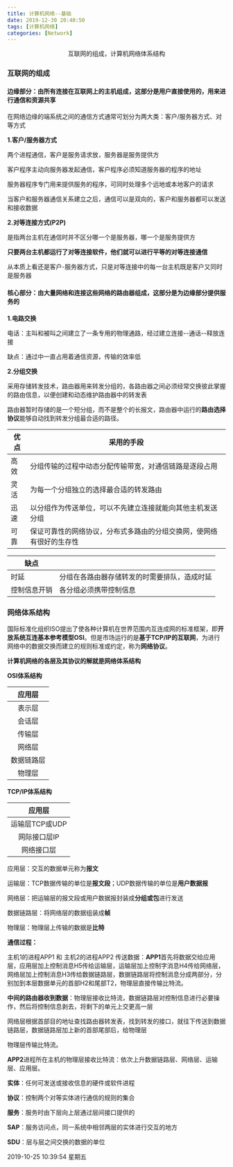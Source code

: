 ```yaml
---
title: 计算机网络--基础
date: 2019-12-30 20:40:50
tags: [计算机网络]
categories: [Network]
---
```


<center>
 互联网的组成，计算机网络体系结构
</center>

<!--more-->



### 互联网的组成

#### 边缘部分：由所有连接在互联网上的主机组成，这部分是用户直接使用的，用来进行通信和资源共享


在网络边缘的端系统之间的通信方式通常可划分为两大类：客户/服务器方式、对等方式

**1.客户/服务器方式**

两个进程通信，客户是服务请求放，服务器是服务提供方

客户程序主动向服务器发起通信，客户程序必须知道服务器的程序的地址

服务器程序专门用来提供服务的程序，可同时处理多个远地或本地客户的请求


当客户和服务器通信关系建立之后，通信可以是双向的，客户和服务器都可以发送和接收数据



**2.对等连接方式(P2P)**

是指两台主机在通信时并不区分哪一个是服务器，哪一个是服务提供方

**只要两台主机都运行了对等连接软件，他们就可以进行平等的对等连接通信**


从本质上看还是客户-服务器方式，只是对等连接中的每一台主机既是客户又同时是服务器



#### 核心部分：由大量网络和连接这些网络的路由器组成，这部分是为边缘部分提供服务的

**1.电路交换**

电话：主叫和被叫之间建立了一条专用的物理通路，经过建立连接--通话--释放连接

缺点：通过中一直占用着通信资源，传输的效率低

**2.分组交换**

采用存储转发技术，路由器用来转发分组的，各路由器之间必须经常交换彼此掌握的路由信息，以便创建和动态维护路由器中的转发表

路由器暂时存储的是一个短分组，而不是整个的长报文，路由器中运行的**路由选择协议**能够自动找到转发分组最合适的路径。


| 优点 | 采用的手段                                                           |
| ---- | -------------------------------------------------------------------- |
| 高效 | 分组传输的过程中动态分配传输带宽，对通信链路是逐段占用               |
| 灵活 | 为每一个分组独立的选择最合适的转发路由                               |
| 迅速 | 以分组作为传送单位，可以不先建立连接就能向其他主机发送分组           |
| 可靠 | 保证可靠性的网络协议，分布式多路由的分组交换网，使网络有很好的生存性 |


| 缺点         |                                              |
| ------------ | -------------------------------------------- |
| 时延         | 分组在各路由器存储转发的时需要排队，造成时延 |
| 控制信息开销 | 各分组必须携带控制信息                       |



### 网络体系结构


国际标准化组织ISO提出了使各种计算机在世界范围内互连成网的标准框架，即**开放系统互连基本参考模型OSI**。但是市场运行的是**基于TCP/IP的互联网**，为进行网络中的数据交换而建立的规则标准或约定，称为**网络协议**。

**计算机网络的各层及其协议的解就是网络体系结构**

**OSI体系结构**

|   应用层   |
| :--------: |
|   表示层   |
|   会话层   |
|   传输层   |
|   网络层   |
| 数据链路层 |
|   物理层   |


**TCP/IP体系结构**

|     应用层     |
| :------------: |
| 运输层TCP或UDP |
|  网际接口层IP  |
|   网络接口层   |


应用层：交互的数据单元称为**报文**

运输层：TCP数据传输的单位是**报文段**；UDP数据传输的单位是**用户数据报**

网络层：把运输层的报文段或用户数据报封装成**分组或包**进行发送

数据链路层：将网络层的数据组装成**帧**

物理层：物理层上传输的数据是**比特**



**通信过程：**

主机1的进程APP1 和 主机2的进程APP2 传送数据：**APP1**首先将数据交给应用层，应用层加上控制消息H5传给运输层，运输层加上控制字消息H4传给网络层，网络层加上控制消息H3传给数据链路层，数据链路层将控制消息分成两部分，分别加到本层数据单元的首部H2和尾部T2，物理层直接传输比特流。

**中间的路由器收到数据**：物理层接收比特流，数据链路层对控制信息进行必要操作，然后将控制信息剥去，将剩下的单元上交更高一层

网络层根据首部目的地址查找路由器转发表，找到转发的接口，就往下传送到数据链路层，数据链路层加上新的首部尾部后，给物理层

物理层传输比特流。

**APP2**进程所在主机的物理层接收比特流：依次上升数据链路层、网络层、运输层、应用层。



**实体**：任何可发送或接收信息的硬件或软件进程

**协议**：控制两个对等实体进行通信的规则的集合

**服务**：服务时由下层向上层通过层间接口提供的

**SAP**：服务访问点，同一系统中相邻两层的实体进行交互的地方

**SDU**：层与层之间交换的数据的单位





2019-10-25 10:39:54 星期五